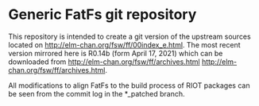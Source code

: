 # Generic FatFs git repository
This repository is intended to create a git version of the upstream sources located on http://elm-chan.org/fsw/ff/00index_e.html.
The most recent version mirrored here is R0.14b (form April 17, 2021) which can be downloaded from http://elm-chan.org/fsw/ff/archives.html http://elm-chan.org/fsw/ff/archives.html.

All modifications to align FatFs to the build process of RIOT packages can be seen from the commit log in the *_patched branch.
